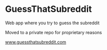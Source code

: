 # GuessThatSubreddit
Web app where you try to guess the subreddit

Moved to a private repo for proprietary reasons

www.guessthatsubreddit.com
